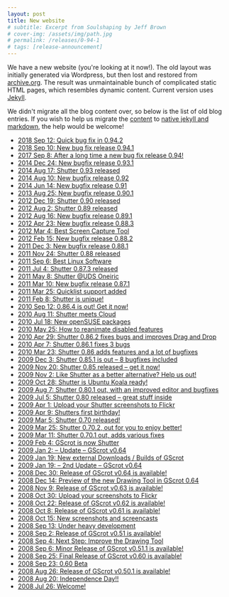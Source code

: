 ```yaml
---
layout: post
title: New website
# subtitle: Excerpt from Soulshaping by Jeff Brown
# cover-img: /assets/img/path.jpg
# permalink: /releases/0-94-1
# tags: [release-announcement]
---
```


We have a new website (you're looking at it now!). The old layout was initially
generated via Wordpress, but then lost and restored from
[archive.org](https://archive.org). The result was unmaintainable bunch of
complicated static HTML pages, which resembles dynamic content. Current version
uses [Jekyll](https://jekyllrb.com/).

We didn't migrate all the blog content over, so below is the list of old blog
entries. If you wish to help us migrate the
[content](https://github.com/shutter-project/shutter-project-website/tree/master/public)
to [native jekyll and
markdown](https://github.com/shutter-project/shutter-jekyll-site/tree/master/_posts),
the help would be welcome!

* [2018 Sep 12: Quick bug fix in 0.94.2](/2018/09/quick-bug-fix-in-0-94-2)
* [2018 Sep 10: New bug fix release 0.94.1](/2018/09/new-bug-fix-release-0-94-1)
* [2017 Sep 8: After a long time a new bug fix release 0.94!](/2017/09/after-a-long-time-a-new-bug-fix-release-0-94)
* [2014 Dec 24: New bugfix release 0.93.1](/2014/12/new-bugfix-release-0-93-1)
* [2014 Aug 17: Shutter 0.93 released](/2014/08/shutter-0-93-released)
* [2014 Aug 10: New bugfix release 0.92](/2014/08/new-bugfix-release-0-92)
* [2014 Jun 14: New bugfix release 0.91](/2014/06/new-bugfix-release-0-91)
* [2013 Aug 25: New bugfix release 0.90.1](/2013/08/new-bugfix-release-0-90-1)
* [2012 Dec 19: Shutter 0.90 released](/2012/12/shutter-0-90-released)
* [2012 Aug 2: Shutter 0.89 released](/2012/08/shutter-0-89-released)
* [2012 Aug 16: New bugfix release 0.89.1](/2012/08/new-bugfix-release-0-89-1)
* [2012 Apr 23: New bugfix release 0.88.3](/2012/04/new-bugfix-release-0-88-3)
* [2012 Mar 4: Best Screen Capture Tool](/2012/03/best-screen-capture-tool-for-linux)
* [2012 Feb 15: New bugfix release 0.88.2](/2012/02/new-bugfix-release-0-88-2)
* [2011 Dec 3: New bugfix release 0.88.1](/2011/12/new-bugfix-release-0-88-1)
* [2011 Nov 24: Shutter 0.88 released](/2011/11/shutter-0-88-released)
* [2011 Sep 6: Best Linux Software](/2011/09/best-linux-software)
* [2011 Jul 4: Shutter 0.87.3 released](/2011/07/shutter-0-87-3-released)
* [2011 May 8: Shutter @UDS Oneiric](/2011/05/shutter-uds-oneiric)
* [2011 Mar 10: New bugfix release 0.87.1](/2011/03/new-bugfix-release-0871)
* [2011 Mar 25: Quicklist support added](/2011/03/0-87-2-adds-quicklist-support)
* [2011 Feb 8: Shutter is unique!](/2011/02/shutter-is-unique)
* [2010 Sep 12: 0.86.4 is out! Get it now!](/2010/09/shutter-0-86-4-is-out-get-it-now)
* [2010 Aug 11: Shutter meets Cloud](/2010/08/shutter-0-86-3-adds-integration-with-ubuntu-one-and-new-icons)
* [2010 Jul 18: New openSUSE packages](/2010/07/new-opensuse-packages)
* [2010 May 25: How to reanimate disabled features](/2010/05/how-to-reanimate-disabled-features)
* [2010 Apr 29: Shutter 0.86.2 fixes bugs and improves Drag and Drop](/2010/04/shutter-0-86-2-fixes-bugs-and-improves-drag-and-drop)
* [2010 Apr 7: Shutter 0.86.1 fixes 3 bugs](/2010/04/shutter-0-86-1-fixes-3-bugs)
* [2010 Mar 23: Shutter 0.86 adds features and a lot of bugfixes](/2010/03/shutter-0-86-adds-features-and-a-lot-of-bugfixes)
* [2009 Dec 3: Shutter 0.85.1 is out – 8 bugfixes included](/2009/12/shutter-0-85-1-is-out-8-bugfixes-included)
* [2009 Nov 20: Shutter 0.85 released – get it now!](/2009/11/shutter-0-85-released-–-get-it-now)
* [2009 Nov 2: Like Shutter as a better alternative? Help us out!](/2009/11/like-shutter-as-a-better-alternative-help-us-out)
* [2009 Oct 28: Shutter is Ubuntu Koala ready!](/2009/10/shutter-is-ubuntu-koala-ready)
* [2009 Aug 7: Shutter 0.80.1 out, with an improved editor and bugfixes](/2009/08/shutter-0-80-1-out-with-an-improved-editor-and-bugfixes)
* [2009 Jul 5: Shutter 0.80 released – great stuff inside](/2009/07/shutter-0-80-released-great-stuff-inside)
* [2009 Apr 1: Upload your Shutter screenshots to Flickr](/2009/04/upload-your-shutter-screenshots-to-flickr)
* [2009 Apr 9: Shutters first birthday!](/2009/04/shutters-first-birthday)
* [2009 Mar 5: Shutter 0.70 released!](/2009/03/shutter-070-released)
* [2009 Mar 25: Shutter 0.70.2, out for you to enjoy better!](/2009/03/shutter-0702-out-for-you-to-enjoy-better)
* [2009 Mar 11: Shutter 0.70.1 out, adds various fixes](/2009/03/shutter-0701-out-adds-various-fixes)
* [2009 Feb 4: GScrot is now Shutter](/2009/02/gscrot-is-now-shutter)
* [2009 Jan 2: – Update – GScrot v0.64](/2009/01/update-gscrot-v064)
* [2009 Jan 19: New external Downloads / Builds of GScrot](/2009/01/new-external-downloads-builds-of-gscrot)
* [2009 Jan 19: – 2nd Update – GScrot v0.64](/2009/01/2nd-update-gscrot-v064)
* [2008 Dec 30: Release of GScrot v0.64 is available!](/2008/12/release-of-gscrot-v064-is-available)
* [2008 Dec 14: Preview of the new Drawing Tool in GScrot 0.64](/2008/12/preview-of-the-new-drawing-tool-in-gscrot-064)
* [2008 Nov 9: Release of GScrot v0.63 is available!](/2008/11/release-of-gscrot-v063-is-available)
* [2008 Oct 30: Upload your screenshots to Flickr](/2008/10/upload-your-screenshots-to-flickr)
* [2008 Oct 22: Release of GScrot v0.62 is available!](/2008/10/release-of-gscrot-v062-is-available)
* [2008 Oct 8: Release of GScrot v0.61 is available!](/2008/10/release-of-gscrot-v061-is-available)
* [2008 Oct 15: New screenshots and screencasts](/2008/10/new-screenshots-and-screencasts)
* [2008 Sep 13: Under heavy development](/2008/09/under-heavy-development)
* [2008 Sep 2: Release of GScrot v0.51 is available!](/2008/09/release-of-gscrot-v051-is-available)
* [2008 Sep 4: Next Step: Improve the Drawing Tool](/2008/09/next-step-improve-the-drawing-tool)
* [2008 Sep 6: Minor Release of GScrot v0.51.1 is available!](/2008/09/minor-release-of-gscrot-v0511-is-available)
* [2008 Sep 25: Final Release of GScrot v0.60 is available!](/2008/09/final-release-of-gscrot-v060-is-available)
* [2008 Sep 23: 0.60 Beta](/2008/09/060-beta)
* [2008 Aug 26: Release of GScrot v0.50.1 is available!](/2008/08/release-of-gscrot-v0501-is-available)
* [2008 Aug 20: Independence Day!!](/2008/08/independence-day-release-of-gscrot-v050-is-available)
* [2008 Jul 26: Welcome!](/2008/07/welcome)
